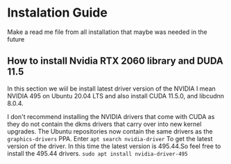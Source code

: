 # Instalation Guide
Make a read me file from all installation that maybe was needed in the future

## How to install Nvidia RTX 2060 library and DUDA 11.5

In this section we wiil be install latest driver version of the NVIDIA I mean NVIDIA 495 on Ubuntu 20.04 LTS and also install CUDA 11.5.0,  and libcudnn 8.0.4.

I don't recommend installing the NVIDIA drivers that come with CUDA as they do not contain the dkms drivers that carry over into new kernel upgrades.
The Ubuntu repositories now contain the same drivers as the ```graphics-drivers``` PPA. 
Enter ```apt search nvidia-driver``` To get the latest version of the driver.
In this time the latest version is 495.44.So feel free to install the 495.44 drivers.
```sudo apt install nvidia-driver-495```
